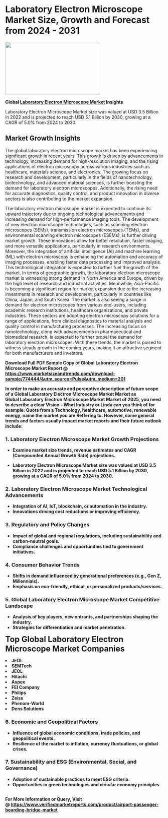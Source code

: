 <H1>Laboratory Electron Microscope Market Size, Growth and Forecast from 2024 - 2031</H1><img class="aligncenter size-medium wp-image-584254" src="https://thirdeyenews.in/wp-content/uploads/2024/09/Global-Market-Research-300x168.jpeg" alt="" width="300" height="168" /><p><strong>Global&nbsp;<a href="https://www.marketsizeandtrends.com/download-sample/774444/&amp;utm_source=Pulse&amp;utm_medium=201">Laboratory Electron Microscope Market</a> Insights</strong></p><p>Laboratory Electron Microscope Market size was valued at USD 3.5 Billion in 2022 and is projected to reach USD 5.1 Billion by 2030, growing at a CAGR of 5.0% from 2024 to 2030.</p><p><h2>Market Growth Insights</h2> <p>The global laboratory electron microscope market has been experiencing significant growth in recent years. This growth is driven by advancements in technology, increasing demand for high-resolution imaging, and the rising applications of electron microscopy across various industries such as healthcare, materials science, and electronics. The growing focus on research and development, particularly in the fields of nanotechnology, biotechnology, and advanced material sciences, is further boosting the demand for laboratory electron microscopes. Additionally, the rising need for accurate diagnostics, quality control, and product innovation in diverse sectors is also contributing to the market expansion.</p> <p><strong></strong></p> <p>The laboratory electron microscope market is expected to continue its upward trajectory due to ongoing technological advancements and increasing demand for high-performance imaging tools. The development of new electron microscope technologies, such as scanning electron microscopes (SEMs), transmission electron microscopes (TEMs), and environmental scanning electron microscopes (ESEMs), is further driving market growth. These innovations allow for better resolution, faster imaging, and more versatile applications, particularly in research environments. Moreover, the integration of artificial intelligence (AI) and machine learning (ML) with electron microscopy is enhancing the automation and accuracy of imaging processes, enabling faster data processing and improved analysis. This technological integration is expected to further fuel the growth of the market. In terms of geographic growth, the laboratory electron microscope market is witnessing strong demand in North America and Europe, driven by the high level of research and industrial activities. Meanwhile, Asia-Pacific is becoming a significant region for market expansion due to the increasing investments in research and development, particularly in countries like China, Japan, and South Korea. The market is also seeing a surge in demand for electron microscopes from various end-users, including academic research institutions, healthcare organizations, and private industries. These sectors are adopting electron microscopy solutions for a range of applications, from clinical diagnostics to material analysis and quality control in manufacturing processes. The increasing focus on nanotechnology, along with advancements in pharmaceutical and biomedical research, is expected to further propel the demand for laboratory electron microscopes. With these trends, the market is poised to witness steady growth in the coming years, making it an attractive segment for both manufacturers and investors. <p><strong></p><p><span class=""><strong>Download Full PDF Sample Copy of Global Laboratory Electron Microscope Market Report</strong> @ <a href="https://www.marketsizeandtrends.com/download-sample/774444/&amp;utm_source=Pulse&amp;utm_medium=201" target="_blank">https://www.marketsizeandtrends.com/download-sample/774444/&amp;utm_source=Pulse&amp;utm_medium=201</a></span></p><p>In order to make an accurate and perceptive description of future scope of a Global&nbsp;Laboratory Electron Microscope Market Market as Global&nbsp;Laboratory Electron Microscope Market Market of 2025, you need to describe a clear Vision &ndash; What Industry or Linda can you think of for example: Quote from a Technology, healthcare, automotive, renewable energy, name the market you are Reffering to. However, some general trends and factors usually impact market reports and their future outlook include:</p><h3>1.&nbsp;<strong>Laboratory Electron Microscope Market Growth Projections</strong></h3><ul><li>Examine market size trends, revenue estimates and CAGR (Compounded Annual Growth Rate) projections.</li><li><p>Laboratory Electron Microscope Market size was valued at USD 3.5 Billion in 2022 and is projected to reach USD 5.1 Billion by 2030, growing at a CAGR of 5.0% from 2024 to 2030.</p></li></ul><h3>2.&nbsp;<strong>Laboratory Electron Microscope Market Technological Advancements</strong></h3><ul><li>Integration of AI, IoT, blockchain, or automation in the industry.</li><li>Innovations driving cost reductions or improving efficiency.</li></ul><h3>3.&nbsp;<strong>Regulatory and Policy Changes</strong></h3><ul><li>Impact of global and regional regulations, including sustainability and carbon-neutral goals.</li><li>Compliance challenges and opportunities tied to government initiatives.</li></ul><h3>4.&nbsp;<strong>Consumer Behavior Trends</strong></h3><ul><li>Shifts in demand influenced by generational preferences (e.g., Gen Z, Millennials).</li><li>Emphasis on eco-friendly, ethical, or personalized products/services.</li></ul><h3>5.&nbsp;<strong>Global Laboratory Electron Microscope Market Competitive Landscape</strong></h3><ul><li>Analysis of key players, new entrants, and partnerships shaping the industry.</li><li>Strategies for differentiation and market penetration.</li></ul><p data-pm-slice="1 1 []"><span style="color: inherit; font-family: inherit; font-size: 25px;">Top Global Laboratory Electron Microscope Market Companies</span></p><div class="" data-test-id=""><p><li>JEOL</li><li> SEMTech</li><li> JEOL</li><li> Hitachi</li><li> Aspex</li><li> FEI Company</li><li> Philips</li><li> Zeiss</li><li> Phenom-World</li><li> Dens Solutions</li></p></div><h3>6.&nbsp;<strong>Economic and Geopolitical Factors</strong></h3><ul><li>Influence of global economic conditions, trade policies, and geopolitical events.</li><li>Resilience of the market to inflation, currency fluctuations, or global crises.</li></ul><h3>7.&nbsp;<strong>Sustainability and ESG (Environmental, Social, and Governance)</strong></h3><ul><li>Adoption of sustainable practices to meet ESG criteria.</li><li>Opportunities in green technologies and circular economy principles.</li></ul><h2><strong style="font-size: 14px;">For More Information or Query, Visit @&nbsp;</strong><a style="background-color: #ffffff; font-size: 14px;" href="https://www.marketsizeandtrends.com/report/laboratory-electron-microscope-market/" target="_blank">https://www.verifiedmarketreports.com/product/airport-passenger-boarding-bridge-market</a></h2>
